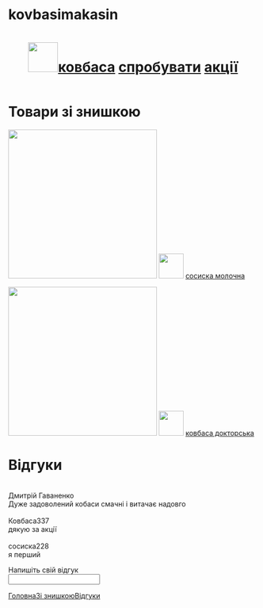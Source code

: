 # kovbasimakasin
<html>
  <link rel="stylesheet"
    href="style.css">
  <div><header id="golovna"><h1>
    <img src="https://i.pinimg.com/564x/47/fc/7d/47fc7d76b0dc9b5c67a9d18e2cb26ead.jpg" width="60px" height="60px"><a class="c" href="https://dgcool888.github.io/kovbasi/">ковбаса</a> <a class="c" href="https://dgcool888.github.io/vv/">спробувати</a> <a class="c" href="https://dgcool888.github.io/akcii/">акції</a></h1>
</header></div>
<main>
  <h1><b>Товари зі знишкою</b></h1>
  <p class="molochka">
    <img src="https://calorizator.ru/sites/default/files/imagecache/product_512/product/sausage-16.jpg" width="300">
    <img src="https://i.pinimg.com/564x/58/91/5d/58915db3f5da19056d2f0d1260cc82f1.jpg" width="50" height="50">
    <a id="znishka" href="">сосиска молочна</a></p>
    <p class="molochka">
      <img src="https://images.prom.ua/2354493538_naturalnaya-doktorskaya-kolbasa.jpg" width="300">
       <img  src="https://i.pinimg.com/564x/58/91/5d/58915db3f5da19056d2f0d1260cc82f1.jpg" width="50px" height="50px">
    <a href="">ковбаса докторська</a></p>
</main>
<footer>
<h1><b>Відгуки</b></h1><br>
<section>
Дмитрій Гаваненко<br>
Дуже задоволений кобаси смачні і витачає надовго</section><br>
<section id="otbrosi">Ковбаса337<br>
дякую за акції</section><br>
<section>сосиска228<br>
я перший</section>

  Напишіть свій відгук<br>
  <input value="">
<nav>
  <a class="golovni" href="#golovna">Головна</a><a class="znishka" href="#znishka">Зі знишкою</a><a class="ot" href="#otbrosi">Відгуки</a>
</nav>
</footer>
</html>
